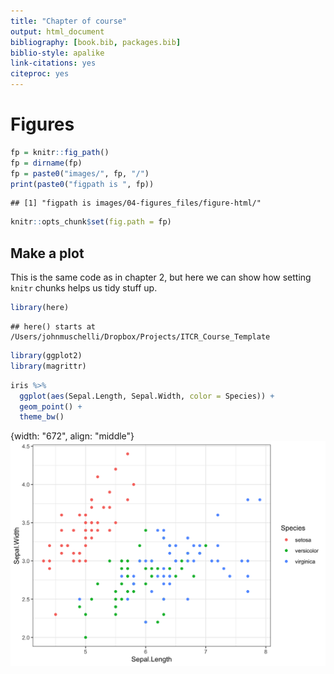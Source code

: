 ```yaml
---
title: "Chapter of course"
output: html_document
bibliography: [book.bib, packages.bib]
biblio-style: apalike
link-citations: yes
citeproc: yes
---
```


# Figures


```r
fp = knitr::fig_path()
fp = dirname(fp)
fp = paste0("images/", fp, "/")
print(paste0("figpath is ", fp))
```

```
## [1] "figpath is images/04-figures_files/figure-html/"
```

```r
knitr::opts_chunk$set(fig.path = fp)
```

## Make a plot

This is the same code as in chapter 2, but here we can show how setting `knitr` chunks helps us tidy stuff up. 


```r
library(here)
```

```
## here() starts at /Users/johnmuschelli/Dropbox/Projects/ITCR_Course_Template
```

```r
library(ggplot2)
library(magrittr)
```



```r
iris %>%
  ggplot(aes(Sepal.Length, Sepal.Width, color = Species)) +
  geom_point() +
  theme_bw()
```

{width: "672", align: "middle"}
![](images/04-figures_files/figure-html/unnamed-chunk-3-1.png)

